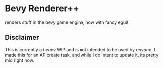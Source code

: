 # **Bevy Renderer++**
renders stuff in the bevy game engine, now with fancy egui!

## **Disclaimer**
This is currently a *heavy* WIP and is not intended to be used by *anyone*. I made this 
for an AP create task, and while I do intent to update it, its pretty mid right now.